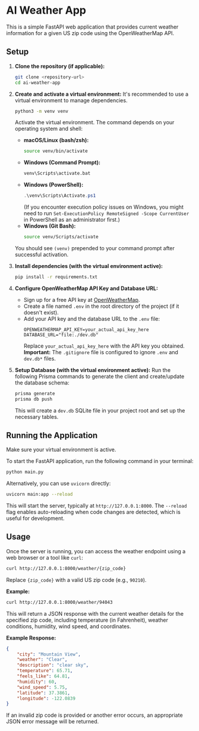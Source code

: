 # AI Weather App

This is a simple FastAPI web application that provides current weather information for a given US zip code using the OpenWeatherMap API.

## Setup

1.  **Clone the repository (if applicable):**
    ```bash
    git clone <repository-url>
    cd ai-weather-app
    ```

2.  **Create and activate a virtual environment:**
    It's recommended to use a virtual environment to manage dependencies.
    ```bash
    python3 -m venv venv
    ```
    Activate the virtual environment. The command depends on your operating system and shell:
    *   **macOS/Linux (bash/zsh):**
        ```bash
        source venv/bin/activate
        ```
    *   **Windows (Command Prompt):**
        ```cmd
        venv\Scripts\activate.bat
        ```
    *   **Windows (PowerShell):**
        ```powershell
        .\venv\Scripts\Activate.ps1
        ```
        (If you encounter execution policy issues on Windows, you might need to run `Set-ExecutionPolicy RemoteSigned -Scope CurrentUser` in PowerShell as an administrator first.)
    *   **Windows (Git Bash):**
        ```bash
        source venv/Scripts/activate
        ```
    You should see `(venv)` prepended to your command prompt after successful activation.

3.  **Install dependencies (with the virtual environment active):**
    ```bash
    pip install -r requirements.txt
    ```

4.  **Configure OpenWeatherMap API Key and Database URL:**
    -   Sign up for a free API key at [OpenWeatherMap](https://openweathermap.org/appid).
    -   Create a file named `.env` in the root directory of the project (if it doesn't exist).
    -   Add your API key and the database URL to the `.env` file:
        ```dotenv
        OPENWEATHERMAP_API_KEY=your_actual_api_key_here
        DATABASE_URL="file:./dev.db"
        ```
        Replace `your_actual_api_key_here` with the API key you obtained.
        **Important:** The `.gitignore` file is configured to ignore `.env` and `dev.db*` files.

5.  **Setup Database (with the virtual environment active):**
    Run the following Prisma commands to generate the client and create/update the database schema:
    ```bash
    prisma generate
    prisma db push
    ```
    This will create a `dev.db` SQLite file in your project root and set up the necessary tables.

## Running the Application

Make sure your virtual environment is active.

To start the FastAPI application, run the following command in your terminal:

```bash
python main.py
```

Alternatively, you can use `uvicorn` directly:

```bash
uvicorn main:app --reload
```

This will start the server, typically at `http://127.0.0.1:8000`. The `--reload` flag enables auto-reloading when code changes are detected, which is useful for development.

## Usage

Once the server is running, you can access the weather endpoint using a web browser or a tool like `curl`:

```bash
curl http://127.0.0.1:8000/weather/{zip_code}
```

Replace `{zip_code}` with a valid US zip code (e.g., `90210`).

**Example:**

```bash
curl http://127.0.0.1:8000/weather/94043
```

This will return a JSON response with the current weather details for the specified zip code, including temperature (in Fahrenheit), weather conditions, humidity, wind speed, and coordinates.

**Example Response:**

```json
{
    "city": "Mountain View",
    "weather": "Clear",
    "description": "clear sky",
    "temperature": 65.71,
    "feels_like": 64.81,
    "humidity": 60,
    "wind_speed": 5.75,
    "latitude": 37.3861,
    "longitude": -122.0839
}
```

If an invalid zip code is provided or another error occurs, an appropriate JSON error message will be returned. 
